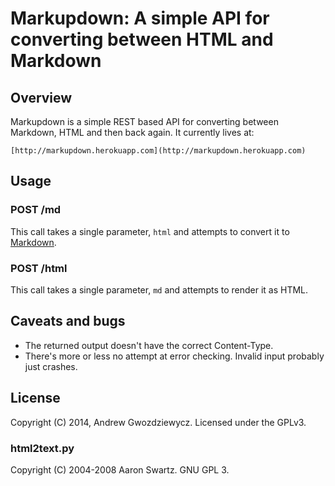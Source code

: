 # Markupdown: A simple API for converting between HTML and Markdown

## Overview

Markupdown is a simple REST based API for converting between Markdown,
HTML and then back again. It currently lives at:

    [http://markupdown.herokuapp.com](http://markupdown.herokuapp.com)

## Usage

### POST /md

This call takes a single parameter, `html` and attempts to convert it to [Markdown](http://daringfireball.net/projects/markdown/).

### POST /html

This call takes a single parameter, `md` and attempts to render it as HTML.

## Caveats and bugs

* The returned output doesn't have the correct Content-Type.
* There's more or less no attempt at error checking. Invalid input probably
  just crashes.

## License

Copyright (C) 2014, Andrew Gwozdziewycz. Licensed under the GPLv3.

### html2text.py

Copyright (C) 2004-2008 Aaron Swartz. GNU GPL 3.
